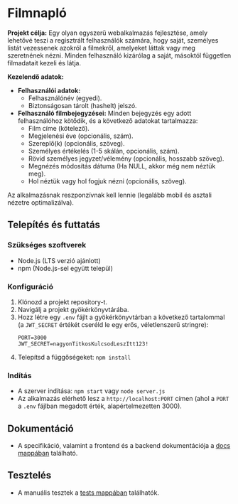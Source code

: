 # Filmnapló

**Projekt célja:** Egy olyan egyszerű webalkalmazás fejlesztése, amely lehetővé teszi a regisztrált felhasználók számára, hogy saját, személyes listát vezessenek azokról a filmekről, amelyeket láttak vagy meg szeretnének nézni. Minden felhasználó kizárólag a saját, másoktól független filmadatait kezeli és látja.

**Kezelendő adatok:**

* **Felhasználói adatok:**
  * Felhasználónév (egyedi).
  * Biztonságosan tárolt (hashelt) jelszó.
* **Felhasználó filmbejegyzései:** Minden bejegyzés egy adott felhasználóhoz kötődik, és a következő adatokat tartalmazza:
  * Film címe (kötelező).
  * Megjelenési éve (opcionális, szám).
  * Szereplő(k) (opcionális, szöveg).
  * Személyes értékelés (1-5 skálán, opcionális, szám).
  * Rövid személyes jegyzet/vélemény (opcionális, hosszabb szöveg).
  * Megnézés módosítás dátuma (Ha NULL, akkor még nem néztük meg).
  * Hol néztük vagy hol fogjuk nézni (opcionális, szöveg).

Az alkalmazásnak reszponzívnak kell lennie (legalább mobil és asztali nézetre optimalizálva).

## Telepítés és futtatás

### Szükséges szoftverek

* Node.js (LTS verzió ajánlott)
* npm (Node.js-sel együtt települ)

### Konfiguráció

1. Klónozd a projekt repository-t.
2. Navigálj a projekt gyökérkönyvtárába.
3. Hozz létre egy `.env` fájlt a gyökérkönyvtárban a következő tartalommal (a `JWT_SECRET` értékét cseréld le egy erős, véletlenszerű stringre):
    ```
    PORT=3000
    JWT_SECRET=nagyonTitkosKulcsodLeszItt123!
    ```
4. Telepítsd a függőségeket: `npm install`

### Indítás

* A szerver indítása: `npm start` vagy `node server.js`
* Az alkalmazás elérhető lesz a `http://localhost:PORT` címen (ahol a `PORT` a `.env` fájlban megadott érték, alapértelmezetten 3000).

## Dokumentáció

* A specifikáció, valamint a frontend és a backend dokumentációja a [docs mappában](docs/) található.

## Tesztelés

* A manuális tesztek a [tests mappában](tests/) találhatók.
